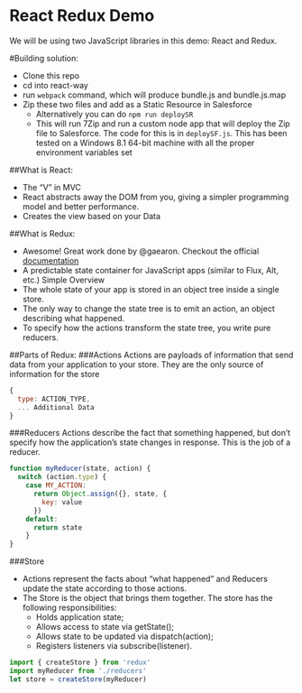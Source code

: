 # React Redux Demo

We will be using two JavaScript libraries in this demo:
React and Redux.

#Building solution:
* Clone this repo
* cd into react-way
* run ```webpack``` command, which will produce bundle.js and bundle.js.map
* Zip these two files and add as a Static Resource in Salesforce
  * Alternatively you can do ```npm run deploySR```
  * This will run 7Zip and run a custom node app that will deploy the Zip file
    to Salesforce. The code for this is in ```deploySF.js```. This has been
    tested on a Windows 8.1 64-bit machine with all the proper environment
    variables set

##What is React:
* The “V” in MVC
* React abstracts away the DOM from you, giving a simpler programming model and
  better performance.
* Creates the view based on your Data

##What is Redux:
* Awesome! Great work done by @gaearon. Checkout the official [documentation](http://redux.js.org/)
* A predictable state container for JavaScript apps (similar to Flux, Alt, etc.)
  Simple Overview
* The whole state of your app is stored in an object tree inside a single store.
* The only way to change the state tree is to emit an action, an object
  describing what happened.
* To specify how the actions transform the state tree, you write pure reducers.

##Parts of Redux:
###Actions
Actions are payloads of information that send data from your application to your
store. They are the only source of information for the store
```javascript
{
  type: ACTION_TYPE,
  ... Additional Data
}
```

###Reducers
Actions describe the fact that something happened, but don’t specify how the
application’s state changes in response. This is the job of a reducer.
```javascript
function myReducer(state, action) {
  switch (action.type) {
    case MY_ACTION:
      return Object.assign({}, state, {
        key: value
      })
    default:
      return state
    }
}
```

###Store
* Actions represent the facts about “what happened” and Reducers update the
  state according to those actions.
* The Store is the object that brings them together. The store has the following
responsibilities:
  * Holds application state;
  * Allows access to state via getState();
  * Allows state to be updated via dispatch(action);
  * Registers listeners via subscribe(listener).

```javascript
import { createStore } from 'redux'
import myReducer from './reducers'
let store = createStore(myReducer)
```
